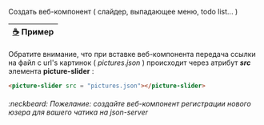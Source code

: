 Создать веб-компонент 
( слайдер, выпадающее меню, todo list... )

| [:coffee:](https://plnkr.co/edit/fordE2AzgviPynYCVQgY?p=preview) **Пример** |
|-|

Обратите внимание, что при вставке веб-компонента передача ссылки на файл с url's картинок ( _pictures.json_ ) происходит через атрибут  **_src_**  элемента   **picture-slider** :
```html
<picture-slider src = "pictures.json"></picture-slider>
```

###### :neckbeard: Пожелание: создайте веб-компонент регистрации нового юзера для вашего чатика на json-server

 